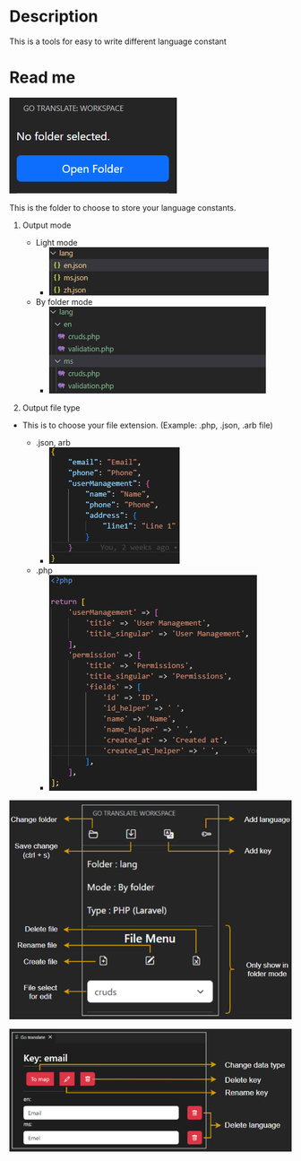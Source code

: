 # Description

This is a tools for easy to write different language constant

# Read me

![No folder open](media/readme/noFolderOpen.png)

This is the folder to choose to store your language constants.

1. Output mode
    * Light mode
        * ![Light mode example](media/readme/lightMode.png)
    * By folder mode
        * ![Folder mode example](media/readme/byFolderMode.png)

2. Output file type
- This is to choose your file extension. (Example: .php, .json, .arb file)

    * .json, arb
        * ![json example](media/readme/jsonExample.png)
    * .php
        * ![php example](media/readme/phpExample.png)

![Sidebar menu](media/readme/sidebarMenu.png)

![Value menu](media/readme/valueMenu.png)
